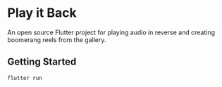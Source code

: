 # Play it Back

An open source Flutter project for playing audio in reverse and creating boomerang reels from the gallery.

## Getting Started
```
flutter run
```